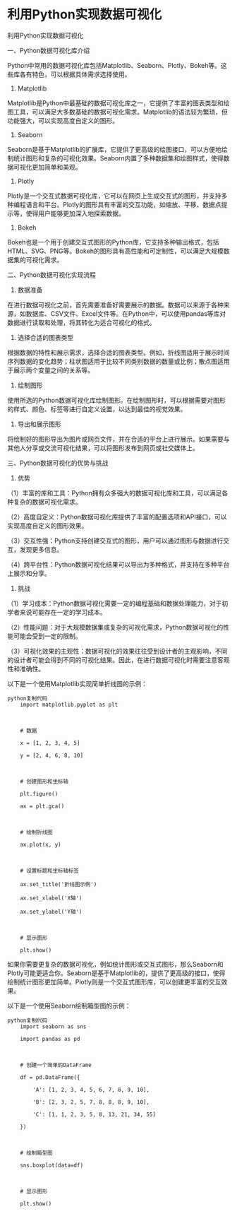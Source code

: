 # 利用Python实现数据可视化
利用Python实现数据可视化

一、Python数据可视化库介绍

Python中常用的数据可视化库包括Matplotlib、Seaborn、Plotly、Bokeh等。这些库各有特色，可以根据具体需求选择使用。

1.  Matplotlib

Matplotlib是Python中最基础的数据可视化库之一，它提供了丰富的图表类型和绘图工具，可以满足大多数基础的数据可视化需求。Matplotlib的语法较为繁琐，但功能强大，可以实现高度自定义的图形。

1.  Seaborn

Seaborn是基于Matplotlib的扩展库，它提供了更高级的绘图接口，可以方便地绘制统计图形和复杂的可视化效果。Seaborn内置了多种数据集和绘图样式，使得数据可视化更加简单和美观。

1.  Plotly

Plotly是一个交互式数据可视化库，它可以在网页上生成交互式的图形，并支持多种编程语言和平台。Plotly的图形具有丰富的交互功能，如缩放、平移、数据点提示等，使得用户能够更加深入地探索数据。

1.  Bokeh

Bokeh也是一个用于创建交互式图形的Python库，它支持多种输出格式，包括HTML、SVG、PNG等。Bokeh的图形具有高性能和可定制性，可以满足大规模数据集的可视化需求。

二、Python数据可视化实现流程

1.  数据准备

在进行数据可视化之前，首先需要准备好需要展示的数据。数据可以来源于各种来源，如数据库、CSV文件、Excel文件等。在Python中，可以使用pandas等库对数据进行读取和处理，将其转化为适合可视化的格式。

1.  选择合适的图表类型

根据数据的特性和展示需求，选择合适的图表类型。例如，折线图适用于展示时间序列数据的变化趋势；柱状图适用于比较不同类别数据的数量或比例；散点图适用于展示两个变量之间的关系等。

1.  绘制图形

使用所选的Python数据可视化库绘制图形。在绘制图形时，可以根据需要对图形的样式、颜色、标签等进行自定义设置，以达到最佳的视觉效果。

1.  导出和展示图形

将绘制好的图形导出为图片或网页文件，并在合适的平台上进行展示。如果需要与其他人分享或交流可视化结果，可以将图形发布到网页或社交媒体上。

三、Python数据可视化的优势与挑战

1.  优势

（1）丰富的库和工具：Python拥有众多强大的数据可视化库和工具，可以满足各种复杂的数据可视化需求。

（2）高度自定义：Python数据可视化库提供了丰富的配置选项和API接口，可以实现高度自定义的图形效果。

（3）交互性强：Python支持创建交互式的图形，用户可以通过图形与数据进行交互，发现更多信息。

（4）跨平台性：Python数据可视化结果可以导出为多种格式，并支持在多种平台上展示和分享。

1.  挑战

（1）学习成本：Python数据可视化需要一定的编程基础和数据处理能力，对于初学者来说可能存在一定的学习成本。

（2）性能问题：对于大规模数据集或复杂的可视化需求，Python数据可视化的性能可能会受到一定的限制。

（3）可视化效果的主观性：数据可视化的效果往往受到设计者的主观影响，不同的设计者可能会得到不同的可视化结果。因此，在进行数据可视化时需要注意客观性和准确性。

以下是一个使用Matplotlib实现简单折线图的示例：

```
python复制代码 
	import matplotlib.pyplot as plt   
 
	   
 
	# 数据   
 
	x = [1, 2, 3, 4, 5]   
 
	y = [2, 4, 6, 8, 10]   
 
	   
 
	# 创建图形和坐标轴   
 
	plt.figure()   
 
	ax = plt.gca()   
 
	   
 
	# 绘制折线图   
 
	ax.plot(x, y)   
 
	   
 
	# 设置标题和坐标轴标签   
 
	ax.set_title('折线图示例')   
 
	ax.set_xlabel('X轴')   
 
	ax.set_ylabel('Y轴')   
 
	   
 
	# 显示图形   
 
	plt.show() 

```

如果你需要更复杂的数据可视化，例如统计图形或交互式图形，那么Seaborn和Plotly可能更适合你。Seaborn是基于Matplotlib的，提供了更高级的接口，使得绘制统计图形更加简单。Plotly则是一个交互式图形库，可以创建更丰富的交互效果。

以下是一个使用Seaborn绘制箱型图的示例：

```
python复制代码 
	import seaborn as sns   
 
	import pandas as pd   
 
	   
 
	# 创建一个简单的DataFrame   
 
	df = pd.DataFrame({   
 
	    'A': [1, 2, 3, 4, 5, 6, 7, 8, 9, 10],   
 
	    'B': [2, 3, 2, 5, 7, 8, 8, 8, 9, 10],   
 
	    'C': [1, 1, 2, 3, 5, 8, 13, 21, 34, 55]   
 
	})   
 
	   
 
	# 绘制箱型图   
 
	sns.boxplot(data=df)   
 
	   
 
	# 显示图形   
 
	plt.show() 

```